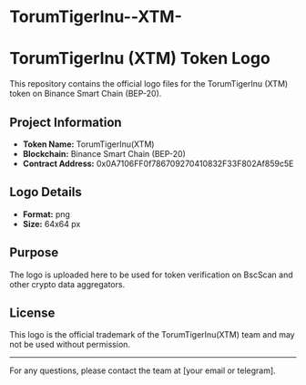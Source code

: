 # TorumTigerInu--XTM-
# TorumTigerInu (XTM) Token Logo

This repository contains the official logo files for the TorumTigerInu (XTM) token on Binance Smart Chain (BEP-20).

## Project Information
- **Token Name:** TorumTigerInu(XTM)
- **Blockchain:** Binance Smart Chain (BEP-20)
- **Contract Address:** 0x0A7106FF0f786709270410832F33F802Af859c5E

## Logo Details
- **Format:** png
- **Size:** 64x64 px

## Purpose
The logo is uploaded here to be used for token verification on BscScan and other crypto data aggregators.

## License
This logo is the official trademark of the TorumTigerInu(XTM) team and may not be used without permission.

---

For any questions, please contact the team at [your email or telegram].
